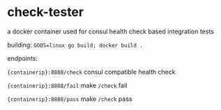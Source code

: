 # check-tester

a docker container used for consul health check based integration tests

building: `GOOS=linux go build; docker build .`

endpoints:

`{containerip}:8888/check` consul compatible health check

`{containerip}:8888/fail` make `/check` fail

`{containerip}:8888/pass` make `/check` pass
